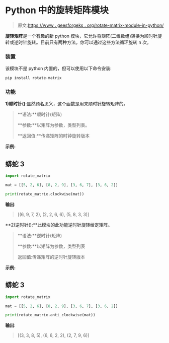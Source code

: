 # Python 中的旋转矩阵模块

> 原文:[https://www . geesforgeks . org/rotate-matrix-module-in-python/](https://www.geeksforgeeks.org/rotate-matrix-module-in-python/)

**旋转矩阵**是一个有趣的新 python 模块，它允许将矩阵(二维数组)转换为顺时针旋转或逆时针旋转。目前只有两种方法。你可以通过这些方法循环旋转 n 次。

### 装置

该模块不是 python 内置的，但可以使用以下命令安装:

```py
pip install rotate-matrix
```

### 功能

**1)顺时针()**:显然顾名思义，这个函数是用来顺时针旋转矩阵的。

> **语法:**顺时针(矩阵)
> 
> **参数:**以矩阵为参数，类型列表。
> 
> **返回值:**传递矩阵的时钟旋转版本

**示例:**

## 蟒蛇 3

```py
import rotate_matrix

mat = [[5, 2, 6], [8, 2, 9], [3, 6, 7], [3, 6, 2]]

print(rotate_matrix.clockwise(mat))
```

**输出**:

> [(6, 9, 7, 2), (2, 2, 6, 6), (5, 8, 3, 3)]

**2)逆时针():**此模块的此功能逆时针旋转给定矩阵。

> **语法:**逆时针(矩阵)
> 
> **参数:**以矩阵为参数，类型列表
> 
> 返回值:传递矩阵的逆时针旋转版本

**示例:**

## 蟒蛇 3

```py
import rotate_matrix

mat = [[5, 2, 6], [8, 2, 9], [3, 6, 7], [3, 6, 2]]

print(rotate_matrix.anti_clockwise(mat))
```

**输出**:

> [(3, 3, 8, 5), (6, 6, 2, 2), (2, 7, 9, 6)]